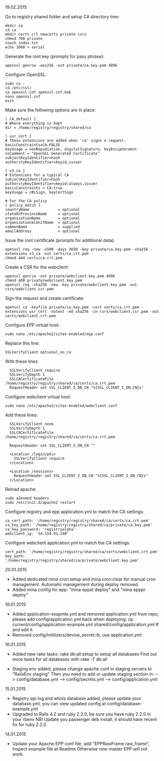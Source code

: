 19.02.2015
 
Go to registry shared folder and setup CA directory tree:
```
mkdir ca
cd ca
mkdir certs crl newcerts private csrs
chmod 700 private
touch index.txt
echo 1000 > serial
```

Generate the root key (prompts for pass phrase): 
```
openssl genrsa -aes256 -out private/ca.key.pem 4096
```

Configure OpenSSL:
```
sudo su -
cd /etc/ssl/
cp openssl.cnf openssl.cnf.bak
nano openssl.cnf
exit
```

Make sure the following options are in place:
```
[ CA_default ]
# Where everything is kept
dir = /home/registry/registry/shared/ca

[ usr_cert ]
# These extensions are added when 'ca' signs a request.
basicConstraints=CA:FALSE
keyUsage = nonRepudiation, digitalSignature, keyEncipherment
nsComment = "OpenSSL Generated Certificate"
subjectKeyIdentifier=hash
authorityKeyIdentifier=keyid,issuer

[ v3_ca ]
# Extensions for a typical CA
subjectKeyIdentifier=hash
authorityKeyIdentifier=keyid:always,issuer
basicConstraints = CA:true
keyUsage = cRLSign, keyCertSign

# For the CA policy
[ policy_match ]
countryName             = optional
stateOrProvinceName     = optional
organizationName        = optional
organizationalUnitName  = optional
commonName              = supplied
emailAddress            = optional
```

Issue the root certificate (prompts for additional data):
```
openssl req -new -x509 -days 3650 -key private/ca.key.pem -sha256 -extensions v3_ca -out certs/ca.crt.pem
chmod 444 certs/ca.crt.pem
```

Create a CSR for the webclient:
```
openssl genrsa -out private/webclient.key.pem 4096
chmod 400 private/webclient.key.pem
openssl req -sha256 -new -key private/webclient.key.pem -out csrs/webclient.csr.pem
```

Sign the request and create certificate:
```
openssl ca -keyfile private/ca.key.pem -cert certs/ca.crt.pem -extensions usr_cert -notext -md sha256 -in csrs/webclient.csr.pem -out certs/webclient.crt.pem
```

Configure EPP virtual host:
```
sudo nano /etc/apache2/sites-enabled/epp.conf
```

Replace this line:
```
SSLVerifyClient optional_no_ca
```

With these lines:
```
  SSLVerifyClient require
  SSLVerifyDepth 1
  SSLCACertificateFile /home/registry/registry/shared/ca/certs/ca.crt.pem
  RequestHeader set SSL_CLIENT_S_DN_CN "%{SSL_CLIENT_S_DN_CN}s"
```

Configure webclient virtual host:
```
sudo nano /etc/apache2/sites-enabled/webclient.conf
```

Add these lines:
```
  SSLVerifyClient none
  SSLVerifyDepth 1
  SSLCACertificateFile /home/registry/registry/shared/ca/certs/ca.crt.pem

  RequestHeader set SSL_CLIENT_S_DN_CN ""

  <Location /login/pki>
    SSLVerifyClient require
  </Location>

  <Location /sessions>
    RequestHeader set SSL_CLIENT_S_DN_CN "%{SSL_CLIENT_S_DN_CN}s"
  </Location> 
```

Reload apache:
```
sudo a2enmod headers
sudo /etc/init.d/apache2 restart
```

Configure registry and epp application.yml to match the CA settings:
```
ca_cert_path: '/home/registry/registry/shared/ca/certs/ca.crt.pem'
ca_key_path: '/home/registry/registry/shared/ca/private/ca.key.pem'
ca_key_password: 'registryalpha'
webclient_ip: '54.154.91.240'
```

Configure webclient application.yml to match the CA settings:
```
cert_path: '/home/registry/registry/shared/ca/certs/webclient.crt.pem'
key_path: '/home/registry/registry/shared/ca/private/webclient.key.pem'
```

20.01.2015

* Added dedicated mina cron:setup and mina cron:clear for manual cron management.
  Automatic management during deploy removed.
* Added mina config for epp: "mina eppst deploy" and "mina epppr deploy" 

19.01.2015

* Added application-exapmle.yml and removed application.yml from repo, please 
  add config/application.yml back when deploying:
  cp current/config/application-example.yml shared/config/application.yml # and edit it
* Removed config/initilizers/devise_secret.rb, use application.yml

16.01.2015

* Added new rake tasks: rake db:all:setup to setup all databases
  Find out more tasks for all databases with rake -T db:all

* Staging env added, please change apache conf in staging servers to "RailsEnv staging"
  Then you need to add or update staging section in
  --> config/database.yml
  --> config/secrets.yml
  --> config/application.yml

15.01.2015

* Registry api log and whois database added, please update your database.yml,
  you can view updated config at config/database-example.yml
* Upgraded to Rails 4.2 and ruby 2.2.0, be sure you have ruby 2.2.0 in your rbenv 
  NB! Update you passenger deb install, it should have recent fix for ruby 2.2.0

14.01.2015

* Update your Apache EPP conf file, add "EPPRawFrame raw_frame", inspect example file at Readme
  Otherwise new master EPP will not work.
